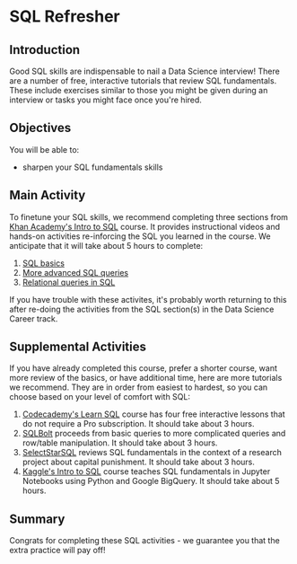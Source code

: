 # SQL Refresher


## Introduction

Good SQL skills are indispensable to nail a Data Science interview! There are a number of free, interactive tutorials that review SQL fundamentals. These include exercises similar to those you might be given during an interview or tasks you might face once you're hired.

## Objectives

You will be able to:

- sharpen your SQL fundamentals skills

## Main Activity

To finetune your SQL skills, we recommend completing three sections from [Khan Academy's Intro to SQL](https://www.khanacademy.org/computing/computer-programming/sql) course. It provides instructional videos and hands-on activities re-inforcing the SQL you learned in the course. We anticipate that it will take about 5 hours to complete:

1. [SQL basics](https://www.khanacademy.org/computing/computer-programming/sql#sql-basics)
2. [More advanced SQL queries](https://www.khanacademy.org/computing/computer-programming/sql#more-advanced-sql-queries)
3. [Relational queries in SQL](https://www.khanacademy.org/computing/computer-programming/sql#relational-queries-in-sql)

If you have trouble with these activites, it's probably worth returning to this after re-doing the activities from the SQL section(s) in the Data Science Career track.

## Supplemental Activities

If you have already completed this course, prefer a shorter course, want more review of the basics, or have additional time, here are more tutorials we recommend. They are in order from easiest to hardest, so you can choose based on your level of comfort with SQL:

1. [Codecademy's Learn SQL](https://www.codecademy.com/learn/learn-sql) course has four free interactive lessons that do not require a Pro subscription. It should take about 3 hours.
2. [SQLBolt](https://sqlbolt.com/) proceeds from basic queries to more complicated queries and row/table manipulation. It should take about 3 hours.
3. [SelectStarSQL](https://selectstarsql.com/) reviews SQL fundamentals in the context of a research project about capital punishment. It should take about 3 hours.
4. [Kaggle's Intro to SQL](https://www.kaggle.com/learn/intro-to-sql) course teaches SQL fundamentals in Jupyter Notebooks using Python and Google BigQuery. It should take about 5 hours.


## Summary

Congrats for completing these SQL activities - we guarantee you that the extra practice will pay off!

